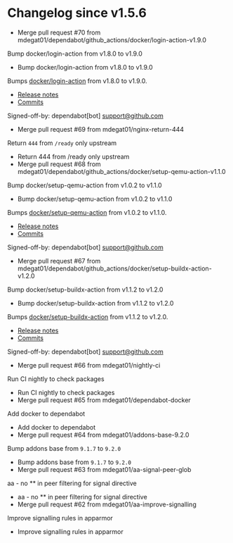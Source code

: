 # Changelog since v1.5.6
- Merge pull request #70 from mdegat01/dependabot/github_actions/docker/login-action-v1.9.0

Bump docker/login-action from v1.8.0 to v1.9.0 
- Bump docker/login-action from v1.8.0 to v1.9.0

Bumps [docker/login-action](https://github.com/docker/login-action) from v1.8.0 to v1.9.0.
- [Release notes](https://github.com/docker/login-action/releases)
- [Commits](https://github.com/docker/login-action/compare/v1.8.0...28218f9b04b4f3f62068d7b6ce6ca5b26e35336c)

Signed-off-by: dependabot[bot] <support@github.com> 
- Merge pull request #69 from mdegat01/nginx-return-444

Return `444` from `/ready` only upstream 
- Return 444 from /ready only upstream 
- Merge pull request #68 from mdegat01/dependabot/github_actions/docker/setup-qemu-action-v1.1.0

Bump docker/setup-qemu-action from v1.0.2 to v1.1.0 
- Bump docker/setup-qemu-action from v1.0.2 to v1.1.0

Bumps [docker/setup-qemu-action](https://github.com/docker/setup-qemu-action) from v1.0.2 to v1.1.0.
- [Release notes](https://github.com/docker/setup-qemu-action/releases)
- [Commits](https://github.com/docker/setup-qemu-action/compare/v1.0.2...c308fdd69d26ed66f4506ebd74b180abe5362145)

Signed-off-by: dependabot[bot] <support@github.com> 
- Merge pull request #67 from mdegat01/dependabot/github_actions/docker/setup-buildx-action-v1.2.0

Bump docker/setup-buildx-action from v1.1.2 to v1.2.0 
- Bump docker/setup-buildx-action from v1.1.2 to v1.2.0

Bumps [docker/setup-buildx-action](https://github.com/docker/setup-buildx-action) from v1.1.2 to v1.2.0.
- [Release notes](https://github.com/docker/setup-buildx-action/releases)
- [Commits](https://github.com/docker/setup-buildx-action/compare/v1.1.2...012185ccbeb554a7f5f987bea0f1a73519b3cdf5)

Signed-off-by: dependabot[bot] <support@github.com> 
- Merge pull request #66 from mdegat01/nightly-ci

Run CI nightly to check packages 
- Run CI nightly to check packages 
- Merge pull request #65 from mdegat01/dependabot-docker

Add docker to dependabot 
- Add docker to dependabot 
- Merge pull request #64 from mdegat01/addons-base-9.2.0

Bump addons base from `9.1.7` to `9.2.0` 
- Bump addons base from `9.1.7` to `9.2.0` 
- Merge pull request #63 from mdegat01/aa-signal-peer-glob

aa - no ** in peer filtering for signal directive 
- aa - no ** in peer filtering for signal directive 
- Merge pull request #62 from mdegat01/aa-improve-signalling

Improve signalling rules in apparmor 
- Improve signalling rules in apparmor 
